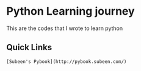 # Python Learning journey

This are the codes that I wrote to learn python

## Quick Links

    [Subeen's Pybook](http://pybook.subeen.com/)

